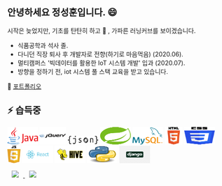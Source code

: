 ## 안녕하세요 정성훈입니다. 😄     
  시작은 늦었지만, 기초를 탄탄히 하고 🌱 , 가파른 러닝커브를 보이겠습니다.

 * 식품공학과 석사 졸.
 * 다니던 직장 퇴사 후 개발자로 전향(하기로 마음먹음) (2020.06).
 * 멀티캠퍼스 '빅데이터를 활용한 IoT 시스템 개발' 입과 (2020.07).
 * 방향을 정하기 전, iot 시스템 풀 스택 교육을 받고 있습니다.
 
🔭 [포트폴리오](https://hunman89.github.io/about)
  

## ⚡ 습득중
  <p align="left">
    <img title="Java" src="https://raw.githubusercontent.com/hunman89/hunman89/master/assets/java_logo.svg" width="70" height="40" />
    <img title="jQuery" src="https://raw.githubusercontent.com/hunman89/hunman89/master/assets/jquery_logo.png" width="60" height="40" />
    <img title="Json" src="https://raw.githubusercontent.com/hunman89/hunman89/master/assets/json_logo.png" width="70" height="20" />
    <img title="Spring" src="https://raw.githubusercontent.com/hunman89/hunman89/master/assets/spring_logo.svg" width="70" height="40" />
    <img title="mySQL" src="https://raw.githubusercontent.com/hunman89/hunman89/master/assets/mysql_logo.svg" width="70" height="40" />
    <img title="HTML5" src="https://raw.githubusercontent.com/hunman89/hunman89/master/assets/HTML5_logo.png" width="40" height="40" />
    <img title="CSS3" src="https://raw.githubusercontent.com/hunman89/hunman89/master/assets/CSS3_logo.svg" width="70" height="40" />
    <img title="JavaScript" src="https://raw.githubusercontent.com/hunman89/hunman89/master/assets/javascript_logo.png" width="30" height="40" />
    <img title="React" src="https://raw.githubusercontent.com/hunman89/hunman89/master/assets/react_logo.png" width="70" height="40" />
    <img title="Hive" src="https://raw.githubusercontent.com/hunman89/hunman89/master/assets/apache_hive_logo.svg" width="70" height="40" />
    <img title="Python" src="https://raw.githubusercontent.com/hunman89/hunman89/master/assets/python_logo.png" width="70" height="40" />
    <img title="Django" src="https://raw.githubusercontent.com/hunman89/hunman89/master/assets/django_logo.png" width="70" height="40" />
  </p>

<a href="mailto:hunman89@gmail.com"/>
  <img 
    src="https://img.shields.io/twitter/url?label=email&logo=gmail&style=social&url=http%3A%2F%2F=mailto:hunman89@gmail.com" 
    style="height : auto; margin-left : 10px; margin-right : 10px;"/>
</a>
<a href="https://hunman89.github.io/">
  <img 
    src="http://img.shields.io/badge/-Tech%20Blog-655ced?style=flat&logo=github&link=https://alpox.kr"
    style="height : auto; margin-left : 10px; margin-right : 10px;"/>
</a>
<!--
**hunman89/hunman89** is a ✨ _special_ ✨ repository because its `README.md` (this file) appears on your GitHub profile.

Here are some ideas to get you started:

- 🔭 I’m currently working on ...
- 🌱 I’m currently learning ...
- 👯 I’m looking to collaborate on ...
- 🤔 I’m looking for help with ...
- 💬 Ask me about ...
- 📫 How to reach me: ...
- 😄 Pronouns: ...
- ⚡ Fun fact: ...
-->
